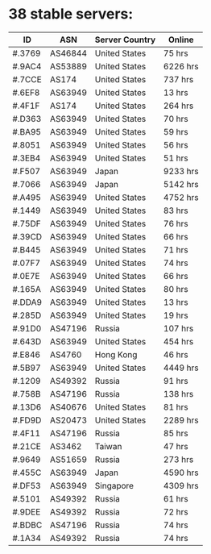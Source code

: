 # 38 stable servers:

| ID | ASN | Server Country | Online |
| ------ | ------ | ------ | ------ |
| #.3769 | AS46844 | United States | 75 hrs |
| #.9AC4 | AS53889 | United States | 6226 hrs |
| #.7CCE | AS174 | United States | 737 hrs |
| #.6EF8 | AS63949 | United States | 13 hrs |
| #.4F1F | AS174 | United States | 264 hrs |
| #.D363 | AS63949 | United States | 70 hrs |
| #.BA95 | AS63949 | United States | 59 hrs |
| #.8051 | AS63949 | United States | 56 hrs |
| #.3EB4 | AS63949 | United States | 51 hrs |
| #.F507 | AS63949 | Japan | 9233 hrs |
| #.7066 | AS63949 | Japan | 5142 hrs |
| #.A495 | AS63949 | United States | 4752 hrs |
| #.1449 | AS63949 | United States | 83 hrs |
| #.75DF | AS63949 | United States | 76 hrs |
| #.39CD | AS63949 | United States | 66 hrs |
| #.B445 | AS63949 | United States | 71 hrs |
| #.07F7 | AS63949 | United States | 74 hrs |
| #.0E7E | AS63949 | United States | 66 hrs |
| #.165A | AS63949 | United States | 80 hrs |
| #.DDA9 | AS63949 | United States | 13 hrs |
| #.285D | AS63949 | United States | 19 hrs |
| #.91D0 | AS47196 | Russia | 107 hrs |
| #.643D | AS63949 | United States | 454 hrs |
| #.E846 | AS4760 | Hong Kong | 46 hrs |
| #.5B97 | AS63949 | United States | 4449 hrs |
| #.1209 | AS49392 | Russia | 91 hrs |
| #.758B | AS47196 | Russia | 138 hrs |
| #.13D6 | AS40676 | United States | 81 hrs |
| #.FD9D | AS20473 | United States | 2289 hrs |
| #.4F11 | AS47196 | Russia | 85 hrs |
| #.21CE | AS3462 | Taiwan | 47 hrs |
| #.9649 | AS51659 | Russia | 273 hrs |
| #.455C | AS63949 | Japan | 4590 hrs |
| #.DF53 | AS63949 | Singapore | 4309 hrs |
| #.5101 | AS49392 | Russia | 61 hrs |
| #.9DEE | AS49392 | Russia | 72 hrs |
| #.BDBC | AS47196 | Russia | 74 hrs |
| #.1A34 | AS49392 | Russia | 74 hrs |

